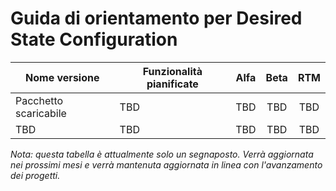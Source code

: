 # <a name="desired-state-configuration-roadmap"></a>Guida di orientamento per Desired State Configuration

| Nome versione | Funzionalità pianificate | Alfa | Beta | RTM |
| ---- | -------- | :-------: | :-------:| :-----: |
| Pacchetto scaricabile | TBD | TBD | TBD | TBD |
| TBD | TBD | TBD | TBD | TBD |

*Nota: questa tabella è attualmente solo un segnaposto. Verrà aggiornata nei prossimi mesi e verrà mantenuta aggiornata in linea con l'avanzamento dei progetti.*